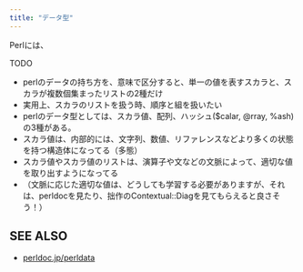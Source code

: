 ```yaml
---
title: "データ型"
---
```


Perlには、

TODO

- perlのデータの持ち方を、意味で区分すると、単一の値を表すスカラと、スカラが複数個集まったリストの2種だけ
- 実用上、スカラのリストを扱う時、順序と組を扱いたい
- perlのデータ型としては、スカラ値、配列、ハッシュ($calar, @rray, %ash)の3種がある。
- スカラ値は、内部的には、文字列、数値、リファレンスなどより多くの状態を持つ構造体になってる（多態）
- スカラ値やスカラ値のリストは、演算子や文などの文脈によって、適切な値を取り出すようになってる
- （文脈に応じた適切な値は、どうしても学習する必要がありますが、それは、perldocを見たり、拙作のContextual::Diagを見てもらえると良さそう！）


## SEE ALSO

- [perldoc.jp/perldata](https://perldoc.jp/docs/perl/5.42.0/perldata.pod)
